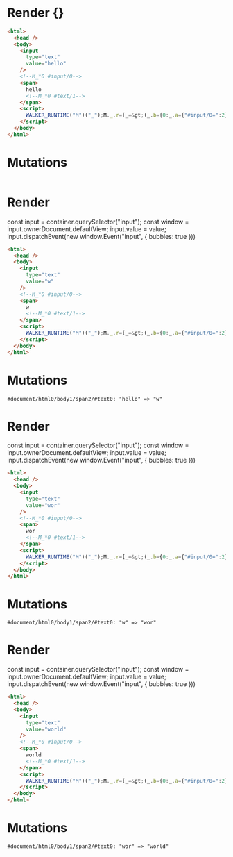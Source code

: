 # Render {}
```html
<html>
  <head />
  <body>
    <input
      type="text"
      value="hello"
    />
    <!--M_*0 #input/0-->
    <span>
      hello
      <!--M_*0 #text/1-->
    </span>
    <script>
      WALKER_RUNTIME("M")("_");M._.r=[_=&gt;(_.b={0:_.a={"#input/0=":2}},_.a["#input/0;"]=_._["packages/translator-tags/src/__tests__/fixtures/controllable-input-value/template.marko_0/valueChange"](_.a),_.b),0,"packages/translator-tags/src/__tests__/fixtures/controllable-input-value/template.marko_0",0];M._.w()
    </script>
  </body>
</html>
```

# Mutations
```

```


# Render 
const input = container.querySelector("input");
const window = input.ownerDocument.defaultView;
input.value = value;
input.dispatchEvent(new window.Event("input", {
  bubbles: true
}))

```html
<html>
  <head />
  <body>
    <input
      type="text"
      value="w"
    />
    <!--M_*0 #input/0-->
    <span>
      w
      <!--M_*0 #text/1-->
    </span>
    <script>
      WALKER_RUNTIME("M")("_");M._.r=[_=&gt;(_.b={0:_.a={"#input/0=":2}},_.a["#input/0;"]=_._["packages/translator-tags/src/__tests__/fixtures/controllable-input-value/template.marko_0/valueChange"](_.a),_.b),0,"packages/translator-tags/src/__tests__/fixtures/controllable-input-value/template.marko_0",0];M._.w()
    </script>
  </body>
</html>
```

# Mutations
```
#document/html0/body1/span2/#text0: "hello" => "w"
```


# Render 
const input = container.querySelector("input");
const window = input.ownerDocument.defaultView;
input.value = value;
input.dispatchEvent(new window.Event("input", {
  bubbles: true
}))

```html
<html>
  <head />
  <body>
    <input
      type="text"
      value="wor"
    />
    <!--M_*0 #input/0-->
    <span>
      wor
      <!--M_*0 #text/1-->
    </span>
    <script>
      WALKER_RUNTIME("M")("_");M._.r=[_=&gt;(_.b={0:_.a={"#input/0=":2}},_.a["#input/0;"]=_._["packages/translator-tags/src/__tests__/fixtures/controllable-input-value/template.marko_0/valueChange"](_.a),_.b),0,"packages/translator-tags/src/__tests__/fixtures/controllable-input-value/template.marko_0",0];M._.w()
    </script>
  </body>
</html>
```

# Mutations
```
#document/html0/body1/span2/#text0: "w" => "wor"
```


# Render 
const input = container.querySelector("input");
const window = input.ownerDocument.defaultView;
input.value = value;
input.dispatchEvent(new window.Event("input", {
  bubbles: true
}))

```html
<html>
  <head />
  <body>
    <input
      type="text"
      value="world"
    />
    <!--M_*0 #input/0-->
    <span>
      world
      <!--M_*0 #text/1-->
    </span>
    <script>
      WALKER_RUNTIME("M")("_");M._.r=[_=&gt;(_.b={0:_.a={"#input/0=":2}},_.a["#input/0;"]=_._["packages/translator-tags/src/__tests__/fixtures/controllable-input-value/template.marko_0/valueChange"](_.a),_.b),0,"packages/translator-tags/src/__tests__/fixtures/controllable-input-value/template.marko_0",0];M._.w()
    </script>
  </body>
</html>
```

# Mutations
```
#document/html0/body1/span2/#text0: "wor" => "world"
```